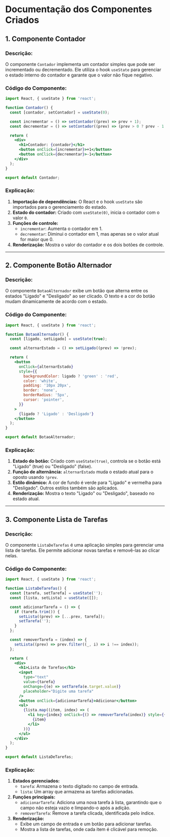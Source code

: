 # Documentação dos Componentes Criados

## **1. Componente Contador**
### **Descrição:**
O componente `Contador` implementa um contador simples que pode ser incrementado ou decrementado. Ele utiliza o hook `useState` para gerenciar o estado interno do contador e garante que o valor não fique negativo.

### **Código do Componente:**
```jsx
import React, { useState } from 'react';

function Contador() {
  const [contador, setContador] = useState(0);

  const incrementar = () => setContador((prev) => prev + 1);
  const decrementar = () => setContador((prev) => (prev > 0 ? prev - 1 : 0));

  return (
    <div>
      <h1>Contador: {contador}</h1>
      <button onClick={incrementar}>+1</button>
      <button onClick={decrementar}>-1</button>
    </div>
  );
}

export default Contador;
```

### **Explicação:**
1. **Importação de dependências:** O React e o hook `useState` são importados para o gerenciamento do estado.
2. **Estado do contador:** Criado com `useState(0)`, inicia o contador com o valor `0`.
3. **Funções de controle:**
   - `incrementar`: Aumenta o contador em 1.
   - `decrementar`: Diminui o contador em 1, mas apenas se o valor atual for maior que 0.
4. **Renderização:** Mostra o valor do contador e os dois botões de controle.

---

## **2. Componente Botão Alternador**
### **Descrição:**
O componente `BotaoAlternador` exibe um botão que alterna entre os estados "Ligado" e "Desligado" ao ser clicado. O texto e a cor do botão mudam dinamicamente de acordo com o estado.

### **Código do Componente:**
```jsx
import React, { useState } from 'react';

function BotaoAlternador() {
  const [ligado, setLigado] = useState(true);

  const alternarEstado = () => setLigado((prev) => !prev);

  return (
    <button
      onClick={alternarEstado}
      style={{
        backgroundColor: ligado ? 'green' : 'red',
        color: 'white',
        padding: '10px 20px',
        border: 'none',
        borderRadius: '5px',
        cursor: 'pointer',
      }}
    >
      {ligado ? 'Ligado' : 'Desligado'}
    </button>
  );
}

export default BotaoAlternador;
```

### **Explicação:**
1. **Estado do botão:** Criado com `useState(true)`, controla se o botão está "Ligado" (true) ou "Desligado" (false).
2. **Função de alternância:** `alternarEstado` muda o estado atual para o oposto usando `!prev`.
3. **Estilo dinâmico:** A cor de fundo é verde para "Ligado" e vermelha para "Desligado". Outros estilos também são aplicados.
4. **Renderização:** Mostra o texto "Ligado" ou "Desligado", baseado no estado atual.

---

## **3. Componente Lista de Tarefas**
### **Descrição:**
O componente `ListaDeTarefas` é uma aplicação simples para gerenciar uma lista de tarefas. Ele permite adicionar novas tarefas e removê-las ao clicar nelas.

### **Código do Componente:**
```jsx
import React, { useState } from 'react';

function ListaDeTarefas() {
  const [tarefa, setTarefa] = useState('');
  const [lista, setLista] = useState([]);

  const adicionarTarefa = () => {
    if (tarefa.trim()) {
      setLista((prev) => [...prev, tarefa]);
      setTarefa('');
    }
  };

  const removerTarefa = (index) => {
    setLista((prev) => prev.filter((_, i) => i !== index));
  };

  return (
    <div>
      <h1>Lista de Tarefas</h1>
      <input
        type="text"
        value={tarefa}
        onChange={(e) => setTarefa(e.target.value)}
        placeholder="Digite uma tarefa"
      />
      <button onClick={adicionarTarefa}>Adicionar</button>
      <ul>
        {lista.map((item, index) => (
          <li key={index} onClick={() => removerTarefa(index)} style={{ cursor: 'pointer' }}>
            {item}
          </li>
        ))}
      </ul>
    </div>
  );
}

export default ListaDeTarefas;
```

### **Explicação:**
1. **Estados gerenciados:**
   - `tarefa`: Armazena o texto digitado no campo de entrada.
   - `lista`: Um array que armazena as tarefas adicionadas.
2. **Funções principais:**
   - `adicionarTarefa`: Adiciona uma nova tarefa à lista, garantindo que o campo não esteja vazio e limpando-o após a adição.
   - `removerTarefa`: Remove a tarefa clicada, identificada pelo índice.
3. **Renderização:**
   - Exibe um campo de entrada e um botão para adicionar tarefas.
   - Mostra a lista de tarefas, onde cada item é clicável para remoção.

